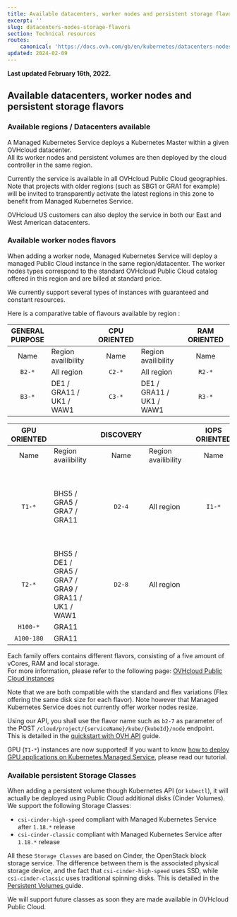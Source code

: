 ```yaml
---
title: Available datacenters, worker nodes and persistent storage flavors
excerpt: ''
slug: datacenters-nodes-storage-flavors
section: Technical resources
routes:
    canonical: 'https://docs.ovh.com/gb/en/kubernetes/datacenters-nodes-storage-flavors/'
updated: 2024-02-09
---
```


**Last updated February 16th, 2022.**

## Available datacenters, worker nodes and persistent storage flavors

### Available regions / Datacenters available

A Managed Kubernetes Service deploys a Kubernetes Master within a given OVHcloud datacenter.  
All its worker nodes and persistent volumes are then deployed by the cloud controller in the same region.

Currently the service is available in all OVHcloud Public Cloud geographies.
Note that projects with older regions (such as SBG1 or GRA1 for example) will be invited to transparently activate the latest regions in this zone to benefit from Managed Kubernetes Service.

OVHcloud US customers can also deploy the service in both our East and West American datacenters.

### Available worker nodes flavors

When adding a worker node, Managed Kubernetes Service will deploy a managed Public Cloud instance in the same region/datacenter. The worker nodes types correspond to the standard OVHcloud Public Cloud catalog offered in this region and are billed at standard price.

We currently support several types of instances with guaranteed and constant resources.

Here is a comparative table of flavours available by region :

| **GENERAL PURPOSE** | | | **CPU ORIENTED** | | | **RAM ORIENTED** | |
| :---: | :--- | --- | :---: | :--- | --- | :---: | :--- |
| Name | Region availibility | | Name | Region availibility | | Name | Region availibility |
| `B2-*` | All region | | `C2-*` | All region | | `R2-*` | All region |
| `B3-*` | DE1 / GRA11 / UK1 / WAW1 | | `C3-*` | DE1 / GRA11 / UK1 / WAW1 | | `R3-*` | DE1 / GRA11 / UK1 / WAW1 |

| **GPU ORIENTED** | | | **DISCOVERY** | | | **IOPS ORIENTED** | |
| :---: | :--- | --- | :---: | :--- | --- | :---: | :--- |
| Name | Region availibility | | Name | Region availibility | | Name | Region availibility |
| `T1-*` | BHS5 / GRA5 / GRA7 / GRA11 | | `D2-4` | All region | | `I1-*` | BHS5 / DE1 / GRA5 / GRA7 / GRA9 / GRA11 / SBG5 / UK1 / WAW1 |
| `T2-*` | BHS5 / DE1 / GRA5 / GRA7 / GRA9 / GRA11 / UK1 / WAW1 | | `D2-8` | All region | | | |
| `H100-*` | GRA11 | | | | | | |
| `A100-180` | GRA11 | | | | | | |

Each family offers contains different flavors, consisting of a five amount of vCores, RAM and local storage.  
For more information, please refer to the following page: [OVHcloud Public Cloud instances](https://www.ovhcloud.com/es-es/public-cloud/prices/)

Note that we are both compatible with the standard and flex variations (Flex offering the same disk size for each flavor).
Note however that Managed Kubernetes Service does not currently offer worker nodes resize.  

Using our API, you shall use the flavor name such as `b2-7` as parameter of the POST `/cloud/project/{serviceName}/kube/{kubeId}/node` endpoint.  
This is detailed in the [quickstart with OVH API](../deploying-hello-world-ovh-api/) guide.

GPU (`T1-*`) instances are now supported! If you want to know [how to deploy GPU applications on Kubernetes Managed Service](../deploying-gpu-application), please read our tutorial.

### Available persistent Storage Classes

When adding a persistent volume though Kubernetes API (or `kubectl`), it will actually be deployed using Public Cloud additional disks (Cinder Volumes). We support the following Storage Classes:

* `csi-cinder-high-speed` compliant with Managed Kubernetes Service after `1.18.*` release
* `csi-cinder-classic` compliant with Managed Kubernetes Service after `1.18.*` release

All these `Storage Classes` are based on Cinder, the OpenStack block storage service. The difference between them is the associated physical storage device, and the fact that `csi-cinder-high-speed` uses SSD, while `csi-cinder-classic` uses traditional spinning disks. This is detailed in the [Persistent Volumes ](../ovh-kubernetes-persistent-volumes/) guide.

We will support future classes as soon they are made available in OVHcloud Public Cloud.

